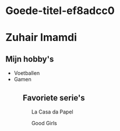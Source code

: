 # Goede-titel-ef8adcc0
<!DOCTYPE html>
<html>
<head>
	<title>Website</title>
	<h1>Zuhair Imamdi</h1>
</head>
<body>
   <h2>Mijn hobby's</h2>  
  <ul>
  <li>Voetballen</li>
  <li>Gamen</li>
   <ul>
  <h2>Favoriete serie's</h2>
        <ul>La Casa da Papel</ul>
        <ul>Good Girls</ul>
         </ul>
  



</body>
</html>